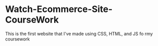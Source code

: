 # Watch-Ecommerce-Site-CourseWork
This is the first website that I've made using CSS, HTML, and JS fo rmy coursework
